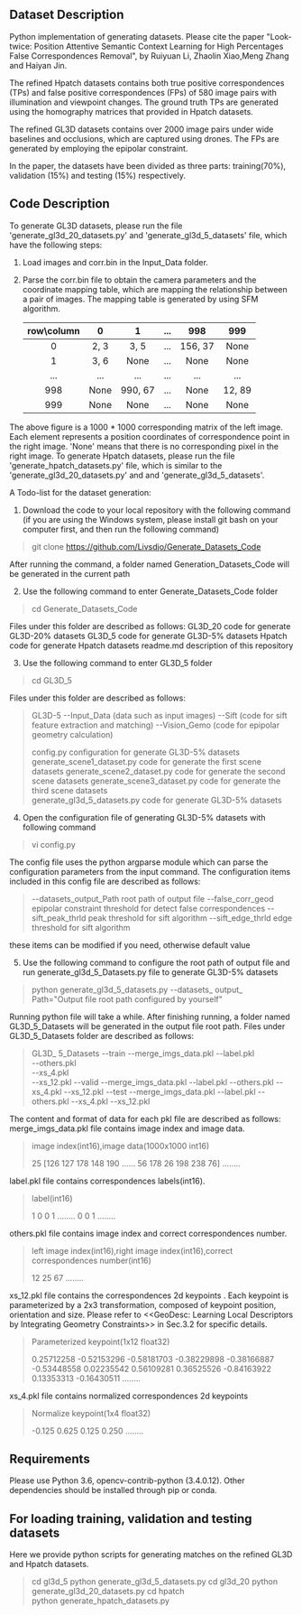 ## Dataset Description ##

Python implementation of generating datasets. Please cite the paper "Look-twice: Position Attentive Semantic Context Learning for High Percentages False Correspondences Removal", by Ruiyuan Li, Zhaolin Xiao,Meng Zhang and Haiyan Jin.

The refined Hpatch datasets contains both true positive correspondences (TPs) and false positive correspondences (FPs) of 580 image pairs with illumination and viewpoint changes. The ground truth TPs are generated using the homography matrices that provided in Hpatch datasets.

The refined GL3D datasets contains over 2000 image pairs under wide baselines and occlusions, which are captured using drones. The FPs are generated by employing the epipolar constraint. 

In the paper, the datasets have been divided as three parts: training(70\%), validation (15\%) and testing (15\%) respectively.

## Code Description ##

To generate GL3D datasets, please run the file 'generate_gl3d_20_datasets.py' and 'generate_gl3d_5_datasets' file, which have the following steps:

1. Load images and corr.bin in the Input_Data folder.

2. Parse the corr.bin file to obtain the camera parameters and the coordinate mapping table, which are mapping the relationship between a pair of images. The mapping table is generated by using SFM algorithm.

   | row\column |  0   |    1    | ...  |   998   |  999   |
   | :--------: | :--: | :-----: | :--: | :-----: | :----: |
   |     0      | 2, 3 |  3, 5   | ...  | 156, 37 |  None  |
   |     1      | 3, 6 |  None   | ...  |  None   |  None  |
   |    ...     | ...  |   ...   | ...  |   ...   |  ...   |
   |    998     | None | 990, 67 | ...  |  None   | 12, 89 |
   |    999     | None |  None   | ...  |  None   |  None  |

The above figure is a 1000 * 1000 corresponding matrix of the left image. Each element represents a position coordinates of correspondence point in the right image. 'None' means that there is no corresponding pixel in the right image. To generate Hpatch datasets, please run the file 'generate_hpatch_datasets.py' file, which is similar to the 'generate_gl3d_20_datasets.py' and and 'generate_gl3d_5_datasets'.

A Todo-list for the dataset generation:

1. Download the code to your local repository with the following command (if you are using the Windows system, please install git bash on your computer first, and then run the following command)

  > git clone  https://github.com/Livsdjo/Generate_Datasets_Code

  After running the command, a folder named Generation_Datasets_Code will be generated in the current path    

2. Use the following command to enter Generate_Datasets_Code folder

  > cd Generate_Datasets_Code

  Files  under this folder are described as follows:
  GL3D_20           code for generate GL3D-20% datasets
  GL3D_5             code for generate  GL3D-5% datasets
  Hpatch              code for generate  Hpatch datasets
  readme.md      description of this repository 

3. Use the following command to enter GL3D_5 folder

  > cd GL3D_5

  Files under this folder are described as follows:

  > GL3D-5
  >  --Input_Data       (data such as input images)
  >  --Sift                     (code for sift feature extraction and matching)
  >  --Vision_Gemo   (code for epipolar geometry calculation)
  >
  > config.py                                                         configuration for generate GL3D-5% datasets 
  > generate_scene1_dataset.py                       code for generate the first scene datasets
  > generate_scene2_dataset.py                       code for generate the second scene datasets
  > generate_scene3_dataset.py                       code for generate the third scene datasets  
  > generate_gl3d_5_datasets.py                      code for generate GL3D-5% datasets 

4. Open the configuration file of generating GL3D-5% datasets with following command

  > vi config.py

  The config file uses the python argparse module which can parse the configuration parameters from the input command.
  The configuration items included in this config file are described as follows:

  > --datasets_output_Path            root path of output file
  > --false_corr_geod                       epipolar constraint threshold for detect false correspondences
  > --sift_peak_thrld                         peak threshold for sift algorithm
  > --sift_edge_thrld                         edge threshold for sift algorithm

  these items can be modified if you need, otherwise default value

5. Use the following command to configure the root path of output file and run generate_gl3d_5_Datasets.py file to generate GL3D-5% datasets

  > python generate_gl3d_5_datasets.py --datasets_ output_ Path="Output file root path configured by yourself"

  Running python file will take a while. After finishing running, a folder named GL3D_5_Datasets will be generated in the output file root path. Files under GL3D_5_Datasets folder are described as follows:

  > GL3D_ 5_Datasets
  >  --train 
  >        --merge_imgs_data.pkl
  >        --label.pkl            
  >        --others.pkl    
  >        --xs_4.pkl                
  >        --xs_12.pkl
  > --valid
  >       --merge_imgs_data.pkl
  >       --label.pkl
  >       --others.pkl
  >       --xs_4.pkl
  >       --xs_12.pkl
  > --test
  >       --merge_imgs_data.pkl
  >       --label.pkl
  >       --others.pkl
  >       --xs_4.pkl
  >       --xs_12.pkl

  The content and format of data for each pkl file are described as follows:
  merge_imgs_data.pkl file contains image index and image data.

  > image index(int16),image data(1000x1000 int16)
  >
  > 25   [126 127 178 148 190 ......  56 178 26 198 238 76]
  > ........

  label.pkl file contains correspondences labels(int16).

  > label(int16)
  >
  > 1 0 0 1 ........  0  0  1
  > ........

  others.pkl file contains image index and correct correspondences number.

  > left image index(int16),right image index(int16),correct correspondences number(int16)
  >
  > 12   25   67
  > ........

  xs_12.pkl file contains the correspondences 2d keypoints . Each keypoint is parameterized by a 2x3 transformation, composed of  keypoint position,   orientation and size.  Please refer to <<GeoDesc: Learning Local Descriptors by Integrating Geometry Constraints>> in Sec.3.2 for specific details.

  > Parameterized keypoint(1x12 float32) 
  >
  > 0.25712258 -0.52153296 -0.58181703 -0.38229898 -0.38166887 -0.53448558 0.02235542 0.56109281 0.36525526 -0.84163922  0.13353313 -0.16430511
  > ........

  xs_4.pkl file contains normalized correspondences 2d keypoints

  > Normalize keypoint(1x4 float32)
  >
  > -0.125  0.625    0.125   0.250
  > ........




## Requirements ##

Please use Python 3.6, opencv-contrib-python (3.4.0.12). Other dependencies should be installed through pip or conda.


## For loading training, validation and testing datasets ##

Here we provide python scripts for generating matches on the refined GL3D and Hpatch datasets.

> cd gl3d_5 
> python generate_gl3d_5_datasets.py
> cd gl3d_20 
> python generate_gl3d_20_datasets.py 
> cd hpatch  
> python generate_hpatch_datasets.py  
